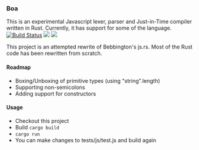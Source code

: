 ### Boa
This is an experimental Javascript lexer, parser and Just-in-Time compiler written in Rust. Currently, it has support for some of the language.   
[![Build Status](https://travis-ci.com/jasonwilliams/boa.svg?branch=master)](https://travis-ci.com/jasonwilliams/boa)
[![](http://meritbadge.herokuapp.com/boa)](https://crates.io/crates/boa)
[![](https://docs.rs/Boa/badge.svg)](https://docs.rs/Boa/)


This project is an attempted rewrite of Bebbington's js.rs. Most of the Rust code has been rewritten from scratch.

#### Roadmap
* Boxing/Unboxing of primitive types (using "string".length)
* Supporting non-semicolons
* Adding support for constructors

#### Usage
* Checkout this project
* Build `cargo build`
* `cargo run`
* You can make changes to tests/js/test.js and build again
